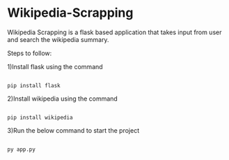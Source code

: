 # Wikipedia-Scrapping
Wikipedia Scrapping is a flask based application that takes input from user and search the wikipedia summary.

Steps to follow:

1)Install flask using the command

```

pip install flask

```

2)Install wikipedia using the command

```

pip install wikipedia

```

3)Run the below command to start the project

```

py app.py

```
